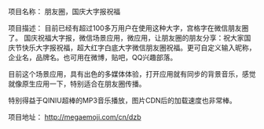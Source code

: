 项目名称： 朋友圈，国庆大字报祝福

项目描述： 目前已经有超过100多万用户在使用这种大字，宫格字在微信朋友圈了。 国庆祝福大字报，微信场景应用，微应用，让朋友圈的朋友分享：祝大家国庆节快乐大字报祝福，超大红字白底大字微信朋友圈祝福。更可自定义输入昵称，企业名，品牌名。也可用在微博，贴吧，QQ兴趣部落。

目前这个场景应用，具有出色的多媒体体验，打开应用就有同步的背景音乐，感觉就像原生应用一下，特别适合在朋友圈传播。

特别得益于QINIU超棒的MP3音乐播放，图片CDN后的加载速度也非常棒。

项目地址： http://megaemoji.com/cn/dzb
